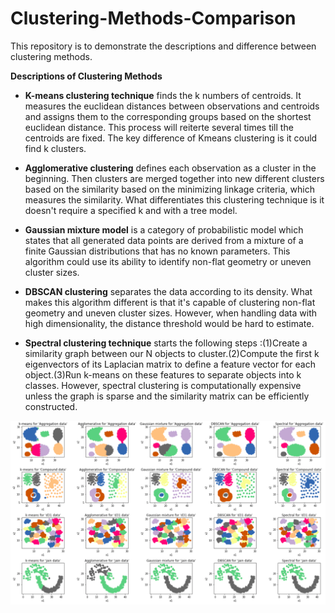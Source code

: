 # Clustering-Methods-Comparison
This repository is to demonstrate the descriptions and difference between clustering methods. 

**Descriptions of Clustering Methods**
- **K-means clustering technique** 
 finds the k numbers of centroids. It measures the euclidean distances between observations and centroids and assigns them to the corresponding groups based on the shortest euclidean distance. This process will reiterte several times till the centroids are fixed. The key difference of Kmeans clustering is it could find k clusters.

- **Agglomerative clustering** 
 defines each observation as a cluster in the beginning. Then clusters are merged together into new different clusters based on the similarity based on the minimizing linkage criteria, which measures the similarity. What differentiates this clustering technique is it doesn't require a specified k and with a tree model.

- **Gaussian mixture model** 
 is a category of probabilistic model which states that all generated data points are derived from a mixture of a finite Gaussian distributions that has no known parameters. This algorithm could use its ability to identify non-flat geometry or uneven cluster sizes.

- **DBSCAN clustering** 
 separates the data according to its density. What makes this algorithm different is that it's capable of clustering non-flat geometry and uneven cluster sizes. However, when handling data with high dimensionality, the distance threshold would be hard to estimate.

- **Spectral clustering technique** 
 starts the following steps :(1)Create a similarity graph between our N objects to cluster.(2)Compute the first k eigenvectors of its Laplacian matrix to define a feature vector for each object.(3)Run k-means on these features to separate objects into k classes. However, spectral clustering is computationally expensive unless the graph is sparse and the similarity matrix can be efficiently constructed.

![Image description](https://github.com/WilliamWJHuang/Clustering-Methods-Comparison/blob/master/clustering.png)

